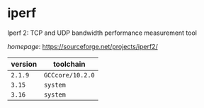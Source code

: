# iperf

Iperf 2: TCP and UDP bandwidth performance measurement tool

*homepage*: <https://sourceforge.net/projects/iperf2/>

version | toolchain
--------|----------
``2.1.9`` | ``GCCcore/10.2.0``
``3.15`` | ``system``
``3.16`` | ``system``
